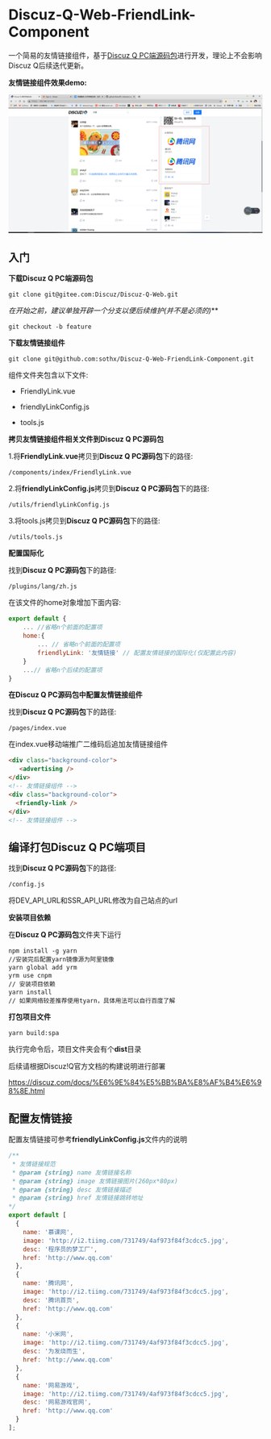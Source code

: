 # Discuz-Q-Web-FriendLink-Component

一个简易的友情链接组件，基于[Discuz Q PC端源码包](https://gitee.com/Discuz/Discuz-Q-Web)进行开发，理论上不会影响Discuz Q后续迭代更新。

**友情链接组件效果demo:**

![demo效果](/img/demo.png)

## 入门

**下载Discuz Q PC端源码包**

```shell
git clone git@gitee.com:Discuz/Discuz-Q-Web.git
```

**在开始之前，建议单独开辟一个分支以便后续维护*(并不是必须的)***

```shell
git checkout -b feature
```

**下载友情链接组件**

```shell
git clone git@github.com:sothx/Discuz-Q-Web-FriendLink-Component.git
```

组件文件夹包含以下文件:

- FriendlyLink.vue

- friendlyLinkConfig.js

- tools.js

**拷贝友情链接组件相关文件到Discuz Q PC源码包**

1.将**FriendlyLink.vue**拷贝到**Discuz Q PC源码包**下的路径:

```shell
/components/index/FriendlyLink.vue
```

2.将**friendlyLinkConfig.js**拷贝到**Discuz Q PC源码包**下的路径:

```shell
/utils/friendlyLinkConfig.js
```

3.将tools.js拷贝到**Discuz Q PC源码包**下的路径:

```
/utils/tools.js
```

**配置国际化**

找到**Discuz Q PC源码包**下的路径:

```
/plugins/lang/zh.js
```

在该文件的home对象增加下面内容:

```javascript
export default {
    ... //省略n个前面的配置项
    home:{
        ... // 省略n个前面的配置项
        friendlyLink: '友情链接' // 配置友情链接的国际化(仅配置此内容)
    }
    ...// 省略n个后续的配置项
}
```

**在Discuz Q PC源码包中配置友情链接组件**

找到**Discuz Q PC源码包**下的路径:

```shell
/pages/index.vue
```

在index.vue移动端推广二维码后追加友情链接组件

```html
<div class="background-color">
   <advertising />
</div>
<!-- 友情链接组件 -->
<div class="background-color">
  <friendly-link />
</div>
<!-- 友情链接组件 -->
```

## 编译打包Discuz Q PC端项目

找到**Discuz Q PC源码包**下的路径:

```
/config.js
```

将DEV_API_URL和SSR_API_URL修改为自己站点的url

**安装项目依赖**

在**Discuz Q PC源码包**文件夹下运行

```shell
npm install -g yarn
//安装完后配置yarn镜像源为阿里镜像
yarn global add yrm
yrm use cnpm
// 安装项目依赖
yarn install
// 如果网络较差推荐使用tyarn，具体用法可以自行百度了解
```

**打包项目文件**

```shell
yarn build:spa
```

执行完命令后，项目文件夹会有个**dist**目录

后续请根据Discuz!Q官方文档的构建说明进行部署

https://discuz.com/docs/%E6%9E%84%E5%BB%BA%E8%AF%B4%E6%98%8E.html

## 配置友情链接

配置友情链接可参考**friendlyLinkConfig.js**文件内的说明

```javascript
/** 
 * 友情链接规范
 * @param {string} name 友情链接名称
 * @param {string} image 友情链接图片(260px*80px)
 * @param {string} desc 友情链接描述
 * @param {string} href 友情链接跳转地址
*/
export default [
  {
    name: '慕课网',
    image: 'http://i2.tiimg.com/731749/4af973f84f3cdcc5.jpg',
    desc: '程序员的梦工厂',
    href: 'http://www.qq.com'
  },
  {
    name: '腾讯网',
    image: 'http://i2.tiimg.com/731749/4af973f84f3cdcc5.jpg',
    desc: '腾讯首页',
    href: 'http://www.qq.com'
  },
  {
    name: '小米网',
    image: 'http://i2.tiimg.com/731749/4af973f84f3cdcc5.jpg',
    desc: '为发烧而生',
    href: 'http://www.qq.com'
  },
  {
    name: '网易游戏',
    image: 'http://i2.tiimg.com/731749/4af973f84f3cdcc5.jpg',
    desc: '网易游戏官网',
    href: 'http://www.qq.com'
  }
];

```





